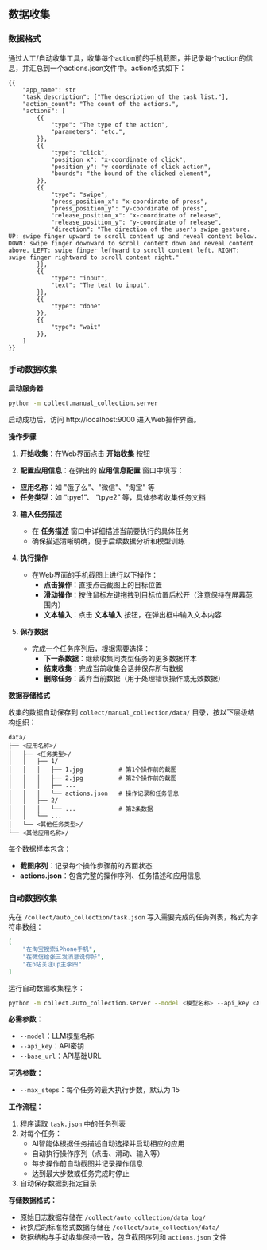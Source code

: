 ## 数据收集

### 数据格式

通过人工/自动收集工具，收集每个action前的手机截图，并记录每个action的信息，并汇总到一个actions.json文件中。action格式如下：
```
{{
    "app_name": str
    "task_description": ["The description of the task list."],
    "action_count": "The count of the actions.",
    "actions": [
        {{
            "type": "The type of the action",
            "parameters": "etc.",  
        }},
        {{
            "type": "click",
            "position_x": "x-coordinate of click",
            "position_y": "y-coordinate of click action",
            "bounds": "the bound of the clicked element",
        }},
        {{
            "type": "swipe",
            "press_position_x": "x-coordinate of press",
            "press_position_y": "y-coordinate of press",
            "release_position_x": "x-coordinate of release",
            "release_position_y": "y-coordinate of release",
            "direction": "The direction of the user's swipe gesture. UP: swipe finger upward to scroll content up and reveal content below. DOWN: swipe finger downward to scroll content down and reveal content above. LEFT: swipe finger leftward to scroll content left. RIGHT: swipe finger rightward to scroll content right."
        }},
        {{
            "type": "input",
            "text": "The text to input",
        }},
        {{
            "type": "done"
        }},
        {{
            "type": "wait"
        }},
    ]
}}
```

### 手动数据收集

**启动服务器**
```bash
python -m collect.manual_collection.server
```
启动成功后，访问 http://localhost:9000 进入Web操作界面。

**操作步骤**

1. **开始收集**：在Web界面点击 **开始收集** 按钮

2. **配置应用信息**：在弹出的 **应用信息配置** 窗口中填写：
- **应用名称**：如 "饿了么"、"微信"、"淘宝" 等
- **任务类型**：如 “tpye1”、 “tpye2” 等，具体参考收集任务文档

3. **输入任务描述**
   - 在 **任务描述** 窗口中详细描述当前要执行的具体任务
   - 确保描述清晰明确，便于后续数据分析和模型训练

4. **执行操作**
   - 在Web界面的手机截图上进行以下操作：
     - **点击操作**：直接点击截图上的目标位置
     - **滑动操作**：按住鼠标左键拖拽到目标位置后松开（注意保持在屏幕范围内）
     - **文本输入**：点击 **文本输入** 按钮，在弹出框中输入文本内容

5. **保存数据**
   - 完成一个任务序列后，根据需要选择：
     - **下一条数据**：继续收集同类型任务的更多数据样本
     - **结束收集**：完成当前收集会话并保存所有数据
     - **删除任务**：丢弃当前数据（用于处理错误操作或无效数据）

**数据存储格式**

收集的数据自动保存到 `collect/manual_collection/data/` 目录，按以下层级结构组织：

```
data/
├── <应用名称>/
│   ├── <任务类型>/
│   │   ├── 1/
│   │   │   ├── 1.jpg          # 第1个操作前的截图
│   │   │   ├── 2.jpg          # 第2个操作前的截图
│   │   │   ├── ...
│   │   │   └── actions.json   # 操作记录和任务信息
│   │   ├── 2/
│   │   │   └── ...            # 第2条数据
│   │   └── ...
│   └── <其他任务类型>/
└── <其他应用名称>/
```

每个数据样本包含：
- **截图序列**：记录每个操作步骤前的界面状态
- **actions.json**：包含完整的操作序列、任务描述和应用信息

### 自动数据收集
先在 `/collect/auto_collection/task.json` 写入需要完成的任务列表，格式为字符串数组：
```json
[
    "在淘宝搜索iPhone手机",
    "在微信给张三发消息说你好",
    "在b站关注up主李四"
]
```

运行自动数据收集程序：
```bash
python -m collect.auto_collection.server --model <模型名称> --api_key <API密钥> --base_url <API基础URL> [--max_steps <最大步数>]
```

**必需参数：**
- `--model`：LLM模型名称
- `--api_key`：API密钥
- `--base_url`：API基础URL

**可选参数：**
- `--max_steps`：每个任务的最大执行步数，默认为 15

**工作流程：**
1. 程序读取 `task.json` 中的任务列表
2. 对每个任务：
   - AI智能体根据任务描述自动选择并启动相应的应用
   - 自动执行操作序列（点击、滑动、输入等）
   - 每步操作前自动截图并记录操作信息
   - 达到最大步数或任务完成时停止
3. 自动保存数据到指定目录

**存储数据格式：**
- 原始日志数据存储在 `/collect/auto_collection/data_log/` 
- 转换后的标准格式数据存储在 `/collect/auto_collection/data/`
- 数据结构与手动收集保持一致，包含截图序列和 `actions.json` 文件
